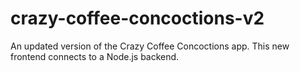 # crazy-coffee-concoctions-v2
An updated version of the Crazy Coffee Concoctions app. This new frontend connects to a Node.js backend.
